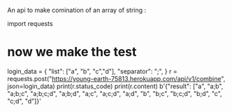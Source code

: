 An api to make comination of an array of string  :




import requests

# now we make the test
login_data = {
    "list": ["a", "b", "c","d"],
    "separator": ";",
}
r = requests.post("https://young-earth-75813.herokuapp.com/api/v1/combine", json=login_data)
print(r.status_code)
print(r.content)
b'{"result": ["a", "a;b", "a;b;c", "a;b;c;d", "a;b;d", "a;c", "a;c;d", "a;d", "b", "b;c", "b;c;d", "b;d", "c", "c;d", "d"]}'